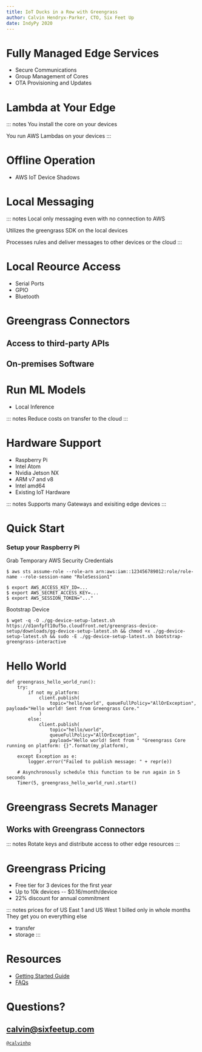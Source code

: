 ```yaml
---
title: IoT Ducks in a Row with Greengrass
author: Calvin Hendryx-Parker, CTO, Six Feet Up
date: IndyPy 2020
---
```


# Fully Managed Edge Services

-   Secure Communications
-   Group Management of Cores
-   OTA Provisioning and Updates

# Lambda at Your Edge

::: notes
You install the core on your devices

You run AWS Lambdas on your devices
:::


# Offline Operation

-   AWS IoT Device Shadows


# Local Messaging

::: notes
Local only messaging even with no connection to AWS

Utilizes the greengrass SDK on the local devices

Processes rules and deliver messages to other devices or the cloud
:::

# Local Reource Access

-   Serial Ports
-   GPIO
-   Bluetooth

# Greengrass Connectors

## Access to third-party APIs

## On-premises Software

# Run ML Models

-   Local Inference

::: notes
Reduce costs on transfer to the cloud
:::


# Hardware Support

-   Raspberry Pi
-   Intel Atom
-   Nvidia Jetson NX
-   ARM v7 and v8
-   Intel amd64
-   Existing IoT Hardware

::: notes
Supports many Gateways and exisiting edge devices
:::

# Quick Start

### Setup your Raspberry Pi

Grab Temporary AWS Security Credentials

```console
$ aws sts assume-role --role-arn arn:aws:iam::123456789012:role/role-name --role-session-name "RoleSession1"
```

```console
$ export AWS_ACCESS_KEY_ID=...
$ export AWS_SECRET_ACCESS_KEY=...
$ export AWS_SESSION_TOKEN="..."
```

Bootstrap Device

```console
$ wget -q -O ./gg-device-setup-latest.sh https://d1onfpft10uf5o.cloudfront.net/greengrass-device-setup/downloads/gg-device-setup-latest.sh && chmod +x ./gg-device-setup-latest.sh && sudo -E ./gg-device-setup-latest.sh bootstrap-greengrass-interactive
```

# Hello World

``` {.stretch .python}
def greengrass_hello_world_run():
    try:
        if not my_platform:
            client.publish(
                topic="hello/world", queueFullPolicy="AllOrException", payload="Hello world! Sent from Greengrass Core."
            )
        else:
            client.publish(
                topic="hello/world",
                queueFullPolicy="AllOrException",
                payload="Hello world! Sent from " "Greengrass Core running on platform: {}".format(my_platform),
            )
    except Exception as e:
        logger.error("Failed to publish message: " + repr(e))

    # Asynchronously schedule this function to be run again in 5 seconds
    Timer(5, greengrass_hello_world_run).start()
```

# Greengrass Secrets Manager

## Works with Greengrass Connectors

::: notes
Rotate keys and distribute access to other edge resources
:::

# Greengrass Pricing

-   Free tier for 3 devices for the first year
-   Up to 10k devices \-- \$0.16/month/device
-   22% discount for annual commitment

::: notes
prices for of US East 1 and US West 1 billed only in whole months They
get you on everything else

-   transfer
-   storage
:::

# Resources

-   [Getting Started Guide](http://docs.aws.amazon.com/greengrass/latest/developerguide/gg-gs.html)
-   [FAQs](https://aws.amazon.com/greengrass/faqs/)

# Questions?

## <calvin@sixfeetup.com>

[`@calvinhp`](https://twitter.com/calvinhp)
